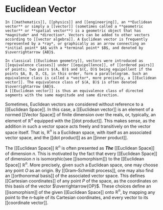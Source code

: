 # Euclidean Vector
```ad-def
In [[mathematics]], [[physics]] and [[engineering]], an **Euclidean vector** or simply a [[vector]] (sometimes called a **geometric vector** or **spatial vector**) is a geometric object that has *magnitude* and *direction*. Vectors can be added to other vectors according to [[vector algebra]]. A Euclidean vector is frequently represented by a *ray*, or graphically as an arrow connecting an *initial point* $A$ with a *terminal point* $B$, and denoted by $\overrightarrow {AB}$.

In classical [[Euclidean geometry]], vectors were introduced as [[equivalence classes]] under [[equipollence]], of [[ordered pairs]] of points; two pairs $(A, B)$ and $(C, D)$ being equipollent if the points $A, B, D, C$, in this order, form a parallelogram. Such an equivalence class is called a *vector*, more precisely, a [[Euclidean vector]]. The equivalence class of $(A, B)$ is often denoted $\overrightarrow {AB}$.
A [[Euclidean vector]] is thus an equivalence class of directed segments with the same magnitude and same direction. 
```

Sometimes, Euclidean vectors are considered without reference to a [[Euclidean Space]]. In this case, a [[Euclidean vector]] is an element of a normed [[Vector Space]] of finite dimension over the reals, or, typically, an element of $\mathbb{R}^{n}$ equipped with the [[dot product]]. This makes sense, as the addition in such a vector space acts freely and transitively on the vector space itself. That is, $\mathbb{R}^{n}$ is a Euclidean space, with itself as an associated vector space, and the [[dot product]] as an [[inner product]].

The [[Euclidean Space]] $\mathbb{R}^{n}$ is often presented as ***The*** [[Euclidean Space]] of dimension $n$. This is motivated by the fact that every [[Euclidean Space]] of dimension $n$ is isomorphic(see [[isomorphism]]) to the [[Euclidean Space]] $\mathbb{R}^{n}$.
More precisely, given such a Euclidean space, one may choose any point $O$ as an origin. By [[Gram–Schmidt process]], one may also find an [[orthonormal basis]] of the associated vector space. This defines [[Cartesian coordinates]] of any point $P$ of the space, as the coordinates on this basis of the vector $\overrightarrow{OP}$.
These choices define an [[isomorphism]] of the given [[Euclidean Space]] onto $\mathbb{R}^{n}$, by mapping any point to the n-tuple of its Cartesian coordinates, and every vector to its [[coordinate vector]].
